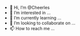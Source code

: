 - 👋 Hi, I’m @Cheerles
- 👀 I’m interested in ...
- 🌱 I’m currently learning ...
- 💞️ I’m looking to collaborate on ...
- 📫 How to reach me ...

<!---
Cheerles/Cheerles is a ✨ special ✨ repository because its `README.md` (this file) appears on your GitHub profile.
You can click the Preview link to take a look at your changes.
--->
